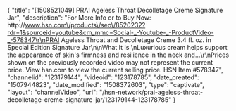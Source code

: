 {
    "title": "[1508521049] PRAI Ageless Throat   Decolletage Creme Signature Jar",
    "description": "For More Info or to Buy Now: http:\/\/www.hsn.com\/products\/seo\/8520232?rdr=1&sourceid=youtube&cm_mmc=Social-_-Youtube-_-ProductVideo-_-578347\r\nPRAI Ageless Throat and Decolletage Creme 3.4 fl. oz. in Special Edition Signature Jar\n\nWhat It Is \nLuxurious cream helps support the appearance of skin's firmness and resilience in the neck and...\r\nPrices shown on the previously recorded video may not represent the current price.  View hsn.com to view the current selling price. HSN Item #578347",
    "channelid": "123179144",
    "videoid": "123178785",
    "date_created": "1507944823",
    "date_modified": "1508372603",
    "type": "captivate",
    "layout": "channelVideo",
    "url": "\/hsn-network\/prai-ageless-throat-decolletage-creme-signature-jar\/123179144-123178785"
}